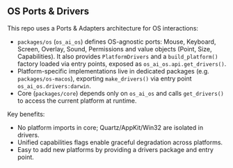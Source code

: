 ## OS Ports & Drivers

This repo uses a Ports & Adapters architecture for OS interactions:

- `packages/os` (`os_ai_os`) defines OS-agnostic ports: Mouse, Keyboard, Screen, Overlay, Sound, Permissions and value objects (Point, Size, Capabilities). It also provides `PlatformDrivers` and a `build_platform()` factory loaded via entry points, exposed as `os_ai_os.api.get_drivers()`.
- Platform-specific implementations live in dedicated packages (e.g. `packages/os-macos`), exporting `make_drivers()` via entry point `os_ai_os.drivers:darwin`.
- Core (`packages/core`) depends only on `os_ai_os` and calls `get_drivers()` to access the current platform at runtime.

Key benefits:
- No platform imports in core; Quartz/AppKit/Win32 are isolated in drivers.
- Unified capabilities flags enable graceful degradation across platforms.
- Easy to add new platforms by providing a drivers package and entry point.


